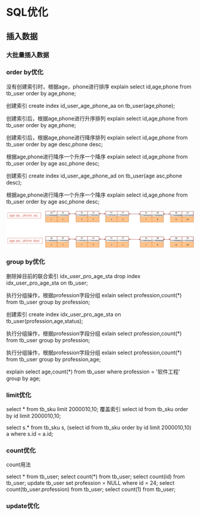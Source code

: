 # SQL优化
## 插入数据
### 大批量插入数据


### order by优化

没有创建索引时，根据age，phone进行排序
explain select id,age,phone from tb_user order by age,phone;

创建索引
create index id_user_age_phone_aa on tb_user(age,phone);

创建索引后，根据age,phone进行升序排列
explain select id,age,phone from tb_user order by age,phone;

创建索引后，根据age,phone进行降序排列
explain select id,age,phone from tb_user order by age desc,phone desc;

根据age,phone进行降序一个升序一个降序
explain select id,age,phone from tb_user order by age asc,phone desc;

创建索引
create index id_user_age_phone_ad on tb_user(age asc,phone desc);

根据age,phone进行降序一个升序一个降序
explain select id,age,phone from tb_user order by age asc,phone desc;

![asc_desc](/step2/pic/asc_desc.png)

### group by优化
删除掉目前的联合索引 idx_user_pro_age_sta
drop index idx_user_pro_age_sta on tb_user;

执行分组操作，根据profession字段分组
exlain select profession,count(*) from tb_user group by profession;

创建索引
create index idx_user_pro_age_sta on tb_user(profession,age,status);

执行分组操作，根据profession字段分组
exlain select profession,count(*) from tb_user group by profession;

执行分组操作，根据profession字段分组
exlain select profession,count(*) from tb_user group by profession,age;

explain select age,count(*) from tb_user where profession = '软件工程' group by age;

### limit优化
select * from tb_sku limit 2000010,10;
覆盖索引
select id from tb_sku order by id limit 2000010,10;
<!-- select * from tb_sku where id in(select id from tb_sku order by id limit 2000010,10); 无法在子查询中使用limit-->
select s.* from tb_sku s, (select id from tb_sku order by id limit 2000010,10) a where s.id = a.id;

### count优化
count用法

select * from tb_user;
select count(*) from tb_user;
select count(id) from tb_user;
update tb_user set profession = NULL where id = 24;
select count(tb_user.profession) from tb_user;
select count(1) from tb_user;

### update优化
